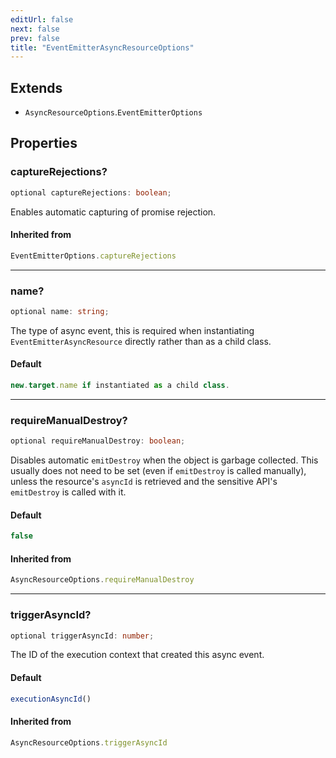 ```yaml
---
editUrl: false
next: false
prev: false
title: "EventEmitterAsyncResourceOptions"
---
```


## Extends

- `AsyncResourceOptions`.`EventEmitterOptions`

## Properties

### captureRejections?

```ts
optional captureRejections: boolean;
```

Enables automatic capturing of promise rejection.

#### Inherited from

```ts
EventEmitterOptions.captureRejections
```

***

### name?

```ts
optional name: string;
```

The type of async event, this is required when instantiating `EventEmitterAsyncResource`
directly rather than as a child class.

#### Default

```ts
new.target.name if instantiated as a child class.
```

***

### requireManualDestroy?

```ts
optional requireManualDestroy: boolean;
```

Disables automatic `emitDestroy` when the object is garbage collected.
This usually does not need to be set (even if `emitDestroy` is called
manually), unless the resource's `asyncId` is retrieved and the
sensitive API's `emitDestroy` is called with it.

#### Default

```ts
false
```

#### Inherited from

```ts
AsyncResourceOptions.requireManualDestroy
```

***

### triggerAsyncId?

```ts
optional triggerAsyncId: number;
```

The ID of the execution context that created this async event.

#### Default

```ts
executionAsyncId()
```

#### Inherited from

```ts
AsyncResourceOptions.triggerAsyncId
```
